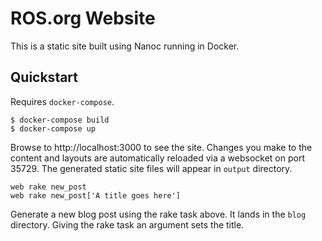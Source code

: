 # ROS.org Website

This is a static site built using Nanoc running in Docker.

## Quickstart

Requires `docker-compose`.

```
$ docker-compose build
$ docker-compose up
```

Browse to http://localhost:3000 to see the site. Changes you make to the content
and layouts are automatically reloaded via a websocket on port 35729. The
generated static site files will appear in `output` directory.

```
web rake new_post
web rake new_post['A title goes here']
```

Generate a new blog post using the rake task above. It lands in the `blog`
directory. Giving the rake task an argument sets the title.
